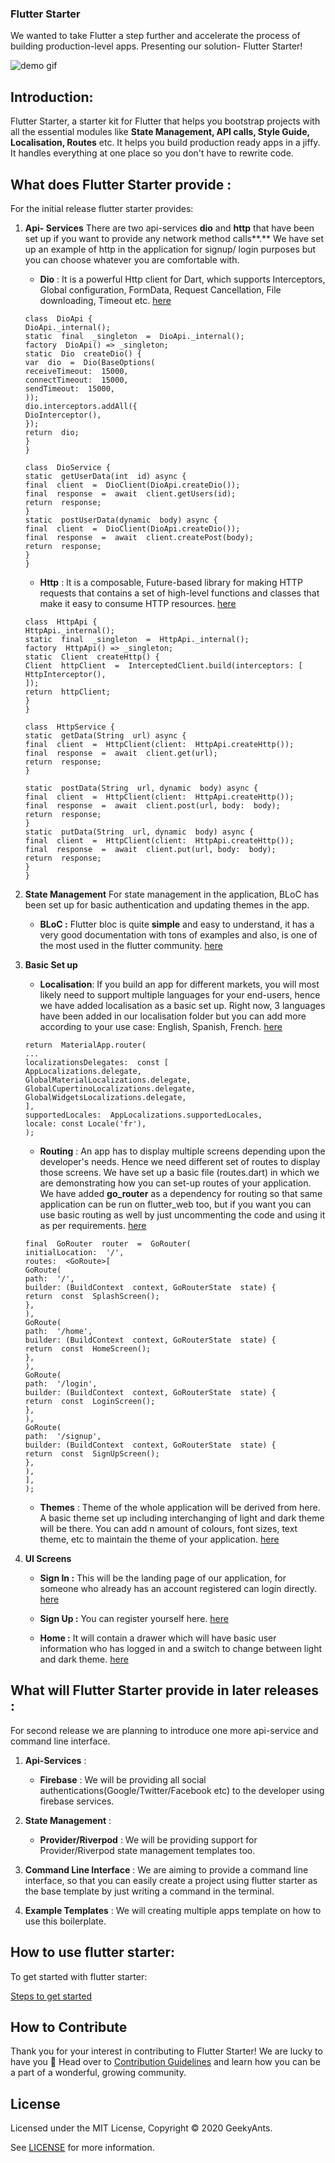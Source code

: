 ### Flutter Starter

We wanted to take Flutter a step further and accelerate the process of building production-level apps. Presenting our solution- Flutter Starter!

![demo gif](./flutter_starter.gif)

## Introduction:

Flutter Starter, a starter kit for Flutter that helps you bootstrap projects with all the essential modules like **State Management, API calls, Style Guide, Localisation, Routes** etc. It helps you build production ready apps in a jiffy. It handles everything at one place so you don't have to rewrite code.

## What does Flutter Starter provide :

For the initial release flutter starter provides:

1.  **Api- Services** There are two api-services **dio** and **http** that have been set up if you want to provide any network method calls**.** We have set up an example of http in the application for signup/ login purposes but you can choose whatever you are comfortable with.

    - **Dio** : It is a powerful Http client for Dart, which supports Interceptors, Global configuration, FormData, Request Cancellation, File downloading, Timeout etc. [here](lib/api_sdk/dio)

    ```
    class  DioApi {
    DioApi._internal();
    static  final  _singleton  =  DioApi._internal();
    factory  DioApi() => _singleton;
    static  Dio  createDio() {
    var  dio  =  Dio(BaseOptions(
    receiveTimeout:  15000,
    connectTimeout:  15000,
    sendTimeout:  15000,
    ));
    dio.interceptors.addAll({
    DioInterceptor(),
    });
    return  dio;
    }
    }
    ```

    ```
    class  DioService {
    static  getUserData(int  id) async {
    final  client  =  DioClient(DioApi.createDio());
    final  response  =  await  client.getUsers(id);
    return  response;
    }
    static  postUserData(dynamic  body) async {
    final  client  =  DioClient(DioApi.createDio());
    final  response  =  await  client.createPost(body);
    return  response;
    }
    }
    ```

    - **Http** : It is a composable, Future-based library for making HTTP requests that contains a set of high-level functions and classes that make it easy to consume HTTP resources. [here](lib/api_sdk/http)

    ```
    class  HttpApi {
    HttpApi._internal();
    static  final  _singleton  =  HttpApi._internal();
    factory  HttpApi() => _singleton;
    static  Client  createHttp() {
    Client  httpClient  =  InterceptedClient.build(interceptors: [
    HttpInterceptor(),
    ]);
    return  httpClient;
    }
    }
    ```

    ```
    class  HttpService {
    static  getData(String  url) async {
    final  client  =  HttpClient(client:  HttpApi.createHttp());
    final  response  =  await  client.get(url);
    return  response;
    }

    static  postData(String  url, dynamic  body) async {
    final  client  =  HttpClient(client:  HttpApi.createHttp());
    final  response  =  await  client.post(url, body:  body);
    return  response;
    }
    static  putData(String  url, dynamic  body) async {
    final  client  =  HttpClient(client:  HttpApi.createHttp());
    final  response  =  await  client.put(url, body:  body);
    return  response;
    }
    }
    ```

2.  **State Management** For state management in the application, BLoC has been set up for basic authentication and updating themes in the app.

    - **BLoC :** Flutter bloc is quite **simple** and easy to understand, it has a very good documentation with tons of examples and also, is one of the most used in the flutter community. [here](lib/shared/bloc)

3.  **Basic Set up**

    - **Localisation**: If you build an app for different markets, you will most likely need to support multiple languages for your end-users, hence we have added localisation as a basic set up. Right now, 3 languages have been added in our localisation folder but you can add more according to your use case: English, Spanish, French. [here](lib/l10n)

    ```
    return  MaterialApp.router(
    ...
    localizationsDelegates:  const [
    AppLocalizations.delegate,
    GlobalMaterialLocalizations.delegate,
    GlobalCupertinoLocalizations.delegate,
    GlobalWidgetsLocalizations.delegate,
    ],
    supportedLocales:  AppLocalizations.supportedLocales,
    locale: const Locale('fr'),
    );
    ```

    - **Routing** : An app has to display multiple screens depending upon the developer's needs. Hence we need different set of routes to display those screens. We have set up a basic file (routes.dart) in which we are demonstrating how you can set-up routes of your application. We have added **go_router** as a dependency for routing so that same application can be run on flutter_web too, but if you want you can use basic routing as well by just uncommenting the code and using it as per requirements. [here](lib/routes)

    ```
    final  GoRouter  router  =  GoRouter(
    initialLocation:  '/',
    routes:  <GoRoute>[
    GoRoute(
    path:  '/',
    builder: (BuildContext  context, GoRouterState  state) {
    return  const  SplashScreen();
    },
    ),
    GoRoute(
    path:  '/home',
    builder: (BuildContext  context, GoRouterState  state) {
    return  const  HomeScreen();
    },
    ),
    GoRoute(
    path:  '/login',
    builder: (BuildContext  context, GoRouterState  state) {
    return  const  LoginScreen();
    },
    ),
    GoRoute(
    path:  '/signup',
    builder: (BuildContext  context, GoRouterState  state) {
    return  const  SignUpScreen();
    },
    ),
    ],
    );
    ```

    - **Themes** : Theme of the whole application will be derived from here. A basic theme set up including interchanging of light and dark theme will be there. You can add n amount of colours, font sizes, text theme, etc to maintain the theme of your application. [here](lib/themes)

4.  **UI Screens**

    - **Sign In :** This will be the landing page of our application, for someone who already has an account registered can login directly. [here](lib/screens/login/login_screen.dart)

    - **Sign Up :** You can register yourself here. [here](lib/screens/signup/signup_screen.dart)

    - **Home :** It will contain a drawer which will have basic user information who has logged in and a switch to change between light and dark theme. [here](lib/screens/home/home.dart)

## What will Flutter Starter provide in later releases :

For second release we are planning to introduce one more api-service and command line interface.

1.  **Api-Services** :

    - **Firebase** : We will be providing all social authentications(Google/Twitter/Facebook etc) to the developer using firebase services.

2.  **State Management** :

    - **Provider/Riverpod** : We will be providing support for Provider/Riverpod state management templates too.

3.  **Command Line Interface** : We are aiming to provide a command line interface, so that you can easily create a project using flutter starter as the base template by just writing a command in the terminal.

4.  **Example Templates** : We will creating multiple apps template on how to use this boilerplate.

## How to use flutter starter:

To get started with flutter starter:

[Steps to get started](./use_flutter_starter.md)

## How to Contribute

Thank you for your interest in contributing to Flutter Starter! We are lucky to have you 🙂 Head over to [Contribution Guidelines](https://github.com/GeekyAnts/flutter-starter/blob/master/CONTRIBUTING.md) and learn how you can be a part of a wonderful, growing community.

## License

Licensed under the MIT License, Copyright © 2020 GeekyAnts.

See [LICENSE](https://github.com/GeekyAnts/flutter-starter/blob/master/LICENSE) for more information.
